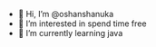 - 👋 Hi, I’m @oshanshanuka
- 👀 I’m interested in spend time free
- 🌱 I’m currently learning java
  

<!---
oshanshanuka/oshanshanuka is a ✨ special ✨ repository because its `README.md` (this file) appears on your GitHub profile.
You can click the Preview link to take a look at your changes.
--->
